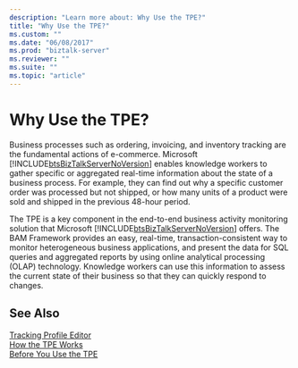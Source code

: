 ```yaml
---
description: "Learn more about: Why Use the TPE?"
title: "Why Use the TPE?"
ms.custom: ""
ms.date: "06/08/2017"
ms.prod: "biztalk-server"
ms.reviewer: ""
ms.suite: ""
ms.topic: "article"
---
```

# Why Use the TPE?
Business processes such as ordering, invoicing, and inventory tracking are the fundamental actions of e-commerce. Microsoft [!INCLUDE[btsBizTalkServerNoVersion](../includes/btsbiztalkservernoversion-md.md)] enables knowledge workers to gather specific or aggregated real-time information about the state of a business process. For example, they can find out why a specific customer order was processed but not shipped, or how many units of a product were sold and shipped in the previous 48-hour period.  
  
 The TPE is a key component in the end-to-end business activity monitoring solution that Microsoft [!INCLUDE[btsBizTalkServerNoVersion](../includes/btsbiztalkservernoversion-md.md)] offers. The BAM Framework provides an easy, real-time, transaction-consistent way to monitor heterogeneous business applications, and present the data for SQL queries and aggregated reports by using online analytical processing (OLAP) technology. Knowledge workers can use this information to assess the current state of their business so that they can quickly respond to changes.  
  
## See Also  
 [Tracking Profile Editor](../core/tracking-profile-editor.md)   
 [How the TPE Works](../core/how-the-tpe-works.md)   
 [Before You Use the TPE](../core/before-you-use-the-tpe.md)
